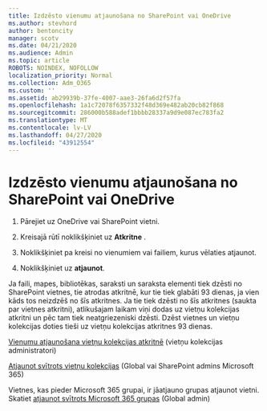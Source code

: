 ```yaml
---
title: Izdzēsto vienumu atjaunošana no SharePoint vai OneDrive
ms.author: stevhord
author: bentoncity
manager: scotv
ms.date: 04/21/2020
ms.audience: Admin
ms.topic: article
ROBOTS: NOINDEX, NOFOLLOW
localization_priority: Normal
ms.collection: Adm_O365
ms.custom: ''
ms.assetid: ab29939b-37fe-4007-aae3-26fa6d2f57fa
ms.openlocfilehash: 1a1c72078f6357332f48d369e482ab20cb82f868
ms.sourcegitcommit: 286000b588adef1bbbb28337a9d9e087ec783fa2
ms.translationtype: MT
ms.contentlocale: lv-LV
ms.lasthandoff: 04/27/2020
ms.locfileid: "43912554"
---
```

# <a name="restore-deleted-items-from-sharepoint-or-onedrive"></a>Izdzēsto vienumu atjaunošana no SharePoint vai OneDrive

1. Pārejiet uz OneDrive vai SharePoint vietni.
    
2. Kreisajā rūtī noklikšķiniet uz **Atkritne** . 
    
3. Noklikšķiniet pa kreisi no vienumiem vai failiem, kurus vēlaties atjaunot.
    
4. Noklikšķiniet uz **atjaunot**. 
    
Ja faili, mapes, bibliotēkas, saraksti un saraksta elementi tiek dzēsti no SharePoint vietnes, tie atrodas atkritnē, kur tie tiek glabāti 93 dienas, ja vien kāds tos neizdzēš no šīs atkritnes. Ja tie tiek dzēsti no šīs atkritnes (saukta par vietnes atkritni), atlikušajam laikam viņi dodas uz vietņu kolekcijas atkritni un pēc tam tiek neatgriezeniski dzēsti. Dzēst vietnes un vietņu kolekcijas doties tieši uz vietņu kolekcijas atkritnes 93 dienas.
  
[Vienumu atjaunošana vietņu kolekcijas atkritnē](https://go.microsoft.com/fwlink/?linkid=867800) (vietņu kolekcijas administratori) 
  
[Atjaunot svītrots vietņu kolekcijas](https://go.microsoft.com/fwlink/?linkid=867660) (Global vai SharePoint admins Microsoft 365) 
  
Vietnes, kas pieder Microsoft 365 grupai, ir jāatjauno grupas atjaunot vietni. Skatiet [atjaunot svītrots Microsoft 365 grupas](https://go.microsoft.com/fwlink/?linkid=867802) (Global admin) 
  

